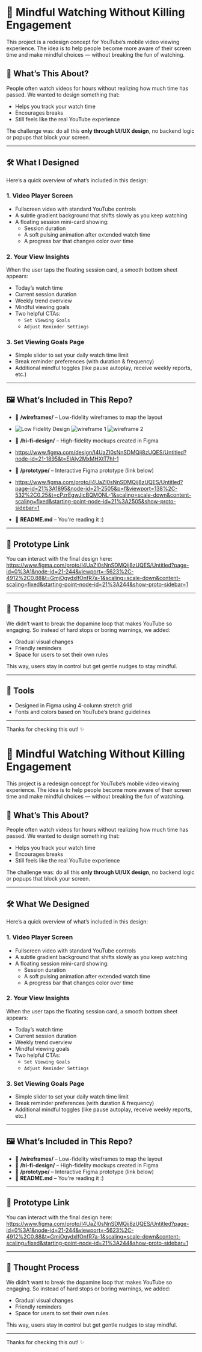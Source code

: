 # 🎯 Mindful Watching Without Killing Engagement

This project is a redesign concept for YouTube’s mobile video viewing experience. The idea is to help people become more aware of their screen time and make mindful choices — without breaking the fun of watching.

## 🧩 What’s This About?

People often watch videos for hours without realizing how much time has passed. We wanted to design something that:
- Helps you track your watch time
- Encourages breaks
- Still feels like the real YouTube experience

The challenge was: do all this **only through UI/UX design**, no backend logic or popups that block your screen.

---

## 🛠️ What I Designed

Here’s a quick overview of what’s included in this design:

### 1. **Video Player Screen**
- Fullscreen video with standard YouTube controls
- A subtle gradient background that shifts slowly as you keep watching
- A floating session mini-card showing:
  - Session duration
  - A soft pulsing animation after extended watch time
  - A progress bar that changes color over time

### 2. **Your View Insights**
When the user taps the floating session card, a smooth bottom sheet appears:
- Today’s watch time
- Current session duration
- Weekly trend overview
- Mindful viewing goals
- Two helpful CTAs:
  - `Set Viewing Goals`
  - `Adjust Reminder Settings`

### 3. **Set Viewing Goals Page**
- Simple slider to set your daily watch time limit
- Break reminder preferences (with duration & frequency)
- Additional mindful toggles (like pause autoplay, receive weekly reports, etc.)

---

## 🖼️ What’s Included in This Repo?

- 📁 **/wireframes/** – Low-fidelity wireframes to map the layout
- ![Low Fidelity Design](https://github.com/user-attachments/assets/1156df8c-b405-4219-8c2b-5ed113fec6c8)
![wireframe 1](https://github.com/user-attachments/assets/7b87b8eb-eed5-4f87-ac49-0954c6fd10f8)
![wireframe 2](https://github.com/user-attachments/assets/62aa88c1-89ac-4821-a6ce-4cacbb8a7bdb)

- 📁 **/hi-fi-design/** – High-fidelity mockups created in Figma
- https://www.figma.com/design/I4UaZI0sNnSDMQij8zUQES/Untitled?node-id=21-1895&t=EIAIy2MxMHXtT7hI-1
  
- 📁 **/prototype/** – Interactive Figma prototype (link below)
- https://www.figma.com/proto/I4UaZI0sNnSDMQij8zUQES/Untitled?page-id=21%3A1895&node-id=21-2505&p=f&viewport=138%2C-532%2C0.25&t=cPzrEgwJicBQMONL-1&scaling=scale-down&content-scaling=fixed&starting-point-node-id=21%3A2505&show-proto-sidebar=1
- 📄 **README.md** – You're reading it :)

---

## 🔗 Prototype Link

You can interact with the final design here:  
https://www.figma.com/proto/I4UaZI0sNnSDMQij8zUQES/Untitled?page-id=0%3A1&node-id=21-244&viewport=-5623%2C-4912%2C0.88&t=GmjOgydxlfOnfR7a-1&scaling=scale-down&content-scaling=fixed&starting-point-node-id=21%3A244&show-proto-sidebar=1

---

## 💬 Thought Process

We didn’t want to break the dopamine loop that makes YouTube so engaging. So instead of hard stops or boring warnings, we added:
- Gradual visual changes
- Friendly reminders
- Space for users to set their own rules

This way, users stay in control but get gentle nudges to stay mindful.

---

## 🤝 Tools

- Designed in Figma using 4-column stretch grid
- Fonts and colors based on YouTube’s brand guidelines


---

Thanks for checking this out! ✨
# 🎯 Mindful Watching Without Killing Engagement

This project is a redesign concept for YouTube’s mobile video viewing experience. The idea is to help people become more aware of their screen time and make mindful choices — without breaking the fun of watching.

## 🧩 What’s This About?

People often watch videos for hours without realizing how much time has passed. We wanted to design something that:
- Helps you track your watch time
- Encourages breaks
- Still feels like the real YouTube experience

The challenge was: do all this **only through UI/UX design**, no backend logic or popups that block your screen.

---

## 🛠️ What We Designed

Here’s a quick overview of what’s included in this design:

### 1. **Video Player Screen**
- Fullscreen video with standard YouTube controls
- A subtle gradient background that shifts slowly as you keep watching
- A floating session mini-card showing:
  - Session duration
  - A soft pulsing animation after extended watch time
  - A progress bar that changes color over time

### 2. **Your View Insights**
When the user taps the floating session card, a smooth bottom sheet appears:
- Today’s watch time
- Current session duration
- Weekly trend overview
- Mindful viewing goals
- Two helpful CTAs:
  - `Set Viewing Goals`
  - `Adjust Reminder Settings`

### 3. **Set Viewing Goals Page**
- Simple slider to set your daily watch time limit
- Break reminder preferences (with duration & frequency)
- Additional mindful toggles (like pause autoplay, receive weekly reports, etc.)

---

## 🖼️ What’s Included in This Repo?

- 📁 **/wireframes/** – Low-fidelity wireframes to map the layout
- 📁 **/hi-fi-design/** – High-fidelity mockups created in Figma
- 📁 **/prototype/** – Interactive Figma prototype (link below)
- 📄 **README.md** – You're reading it :)

---

## 🔗 Prototype Link

You can interact with the final design here:  
https://www.figma.com/proto/I4UaZI0sNnSDMQij8zUQES/Untitled?page-id=0%3A1&node-id=21-244&viewport=-5623%2C-4912%2C0.88&t=GmjOgydxlfOnfR7a-1&scaling=scale-down&content-scaling=fixed&starting-point-node-id=21%3A244&show-proto-sidebar=1

---

## 💬 Thought Process

We didn’t want to break the dopamine loop that makes YouTube so engaging. So instead of hard stops or boring warnings, we added:
- Gradual visual changes
- Friendly reminders
- Space for users to set their own rules

This way, users stay in control but get gentle nudges to stay mindful.

---

Thanks for checking this out! ✨
